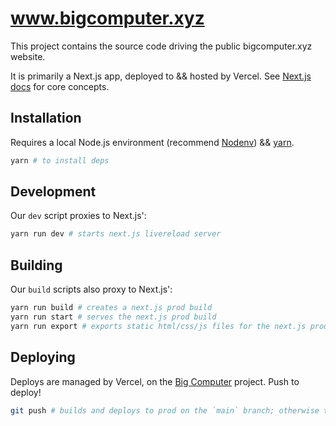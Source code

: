 # www.bigcomputer.xyz

This project contains the source code driving the public bigcomputer.xyz website.

It is primarily a Next.js app, deployed to && hosted by Vercel. See [Next.js docs](https://nextjs.org/docs/getting-started) for core concepts.

## Installation
Requires a local Node.js environment (recommend [Nodenv](https://github.com/nodenv/nodenv)) && [yarn](https://yarnpkg.com/getting-started/install).

```bash
yarn # to install deps
```

## Development
Our `dev` script proxies to Next.js':
```bash
yarn run dev # starts next.js livereload server
```

## Building
Our `build` scripts also proxy to Next.js':
```bash
yarn run build # creates a next.js prod build
yarn run start # serves the next.js prod build
yarn run export # exports static html/css/js files for the next.js prod build
```

## Deploying
Deploys are managed by Vercel, on the [Big Computer](https://vercel.com/anulman/big-computer) project. Push to deploy!
```bash
git push # builds and deploys to prod on the `main` branch; otherwise to custom subdomains (see vercel or PR for link)
```
